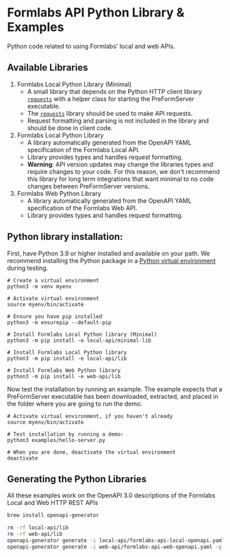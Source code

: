 # Formlabs API Python Library & Examples

Python code related to using Formlabs' local and web APIs.

## Available Libraries

1. Formlabs Local Python Library (Minimal)
    - A small library that depends on the Python HTTP client library [`requests`](https://pypi.org/project/requests/) with a helper class for starting the PreFormServer executable.
    - The [`requests`](https://pypi.org/project/requests/) library should be used to make API requests.
    - Request formatting and parsing is not included in the library and should be done in client code.
2. Formlabs Local Python Library
    - A library automatically generated from the OpenAPI YAML specification of the Formlabs Local API.
    - Library provides types and handles request formatting.
    - **Warning**: API version updates may change the libraries types and require changes to your code. For this reason, we don't recommend this library for long term integrations that want minimal to no code changes between PreFormServer versions.
3. Formlabs Web Python Library
    - A library automatically generated from the OpenAPI YAML specification of the Formlabs Web API.
    - Library provides types and handles request formatting.

## Python library installation:

First, have Python 3.9 or higher installed and available on your path.
We recommend installing the Python package in a [Python virtual environment](https://docs.python.org/3/library/venv.html) during testing.

```
# Create a virtual environment
python3 -m venv myenv

# Activate virtual environment
source myenv/bin/activate

# Ensure you have pip installed
python3 -m ensurepip --default-pip

# Install Formlabs Local Python library (Minimal)
python3 -m pip install -e local-api/minimal-lib

# Install Formlabs Local Python library
python3 -m pip install -e local-api/lib

# Install Formlabs Web Python library
python3 -m pip install -e web-api/lib
```

Now test the installation by running an example. The example expects that a PreFormServer executable has been downloaded, extracted, and placed in the folder where you are going to run the demo.

```
# Activate virtual environment, if you haven't already
source myenv/bin/activate

# Test installation by running a demo:
python3 examples/hello-server.py

# When you are done, deactivate the virtual environment
deactivate
```

## Generating the Python Libraries

All these examples work on the OpenAPI 3.0 descriptions of the Formlabs Local and Web HTTP REST APIs

```bash
brew install openapi-generator

rm -rf local-api/lib
rm -rf web-api/lib
openapi-generator generate -i local-api/formlabs-api-local-openapi.yaml -g python -o ./local-api/lib -c ./local-api/gen-config.yaml
openapi-generator generate -i web-api/formlabs-api-web-openapi.yaml -g python -o ./web-api/lib -c ./web-api/gen-config.yaml
```
